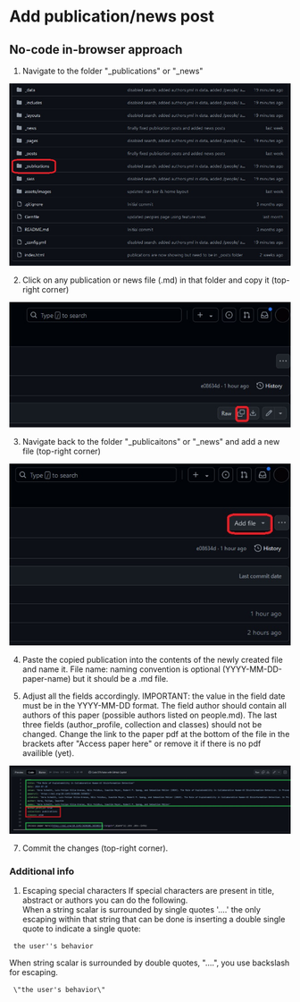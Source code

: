 # Add publication/news post
## No-code in-browser approach

1. Navigate to the folder "_publications" or "_news"

![Navigate to folder publications](/assets/images/add_publication_1.jpg)

2. Click on any publication or news file (.md) in that folder and copy it (top-right corner)

![Copy any publication file](assets/images/add_publication_2.jpg)

3. Navigate back to the folder "_publicaitons" or "_news" and add a new file (top-right corner)

![Add a file to publications](assets/images/add_publication_3.jpg)

4. Paste the copied publication into the contents of the newly created file and name it. File name: naming convention is optional (YYYY-MM-DD-paper-name) but it should be a .md file. 

5. Adjust all the fields accordingly.
IMPORTANT: the value in the field date must be in the YYYY-MM-DD format.
The field author should contain all authors of this paper (possible authors listed on people.md).
The last three fields (author_profile, collection and classes) should not be changed.
Change the link to the paper pdf at the bottom of the file in the brackets after "Access paper here" or remove it if there is no pdf availible (yet).

![Adjust fields](assets/images/add_publication_4.jpg)

7. Commit the changes (top-right corner).

### Additional info
1. Escaping special characters
If special characters are present in title, abstract or authors you can do the following.  
When a string scalar is surrounded by single quotes '....' the only escaping within that string that can be done is inserting a double single quote to indicate a single quote:
```
 the user''s behavior
```
When string scalar is surrounded by double quotes, "....", you use backslash for escaping.
```
 \"the user's behavior\"
```
